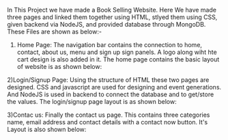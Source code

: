In This Project we have made a Book Selling Website.
Here We have made three pages and linked them together using HTML, stlyed them using CSS, given backend via NodeJS, and provided database through MongoDB.
These Files are shown as below:-
1) Home Page:
The navigation bar contains the connection to home, contact, about us, menu and sign up sign panels. A logo along wiht hte cart design is also added in it. The home page contains the basic layout of website is as shown below:

2)Login/Signup Page:
Using the structure of HTML these two pages are designed. CSS and javascript are used for designing and event generations. And NodeJS is used in backend to connect the database and to get/store the values. The login/signup page layout is as shown below:

3)Contac us:
Finally the contact us page. This contains three categories name, email address and contact details with a contact now button. It's Layout is also shown below:
